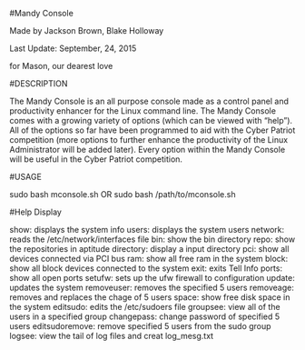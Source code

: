 #Mandy Console

Made by Jackson Brown, Blake Holloway 

Last Update: September, 24, 2015

for Mason, our dearest love


#DESCRIPTION

The Mandy Console is an all purpose console made as a control panel and productivity enhancer for the Linux command line. The Mandy Console comes with a growing variety of options (which can be viewed with “help”). All of the options so far have been programmed to aid with the Cyber Patriot competition (more options to further enhance the productivity of the Linux Administrator will be added later). Every option within the Mandy Console will be useful in the Cyber Patriot competition.


#USAGE

sudo bash mconsole.sh 
OR 
sudo bash /path/to/mconsole.sh


#Help Display

show: displays the system info 
users: displays the system users 
network: reads the /etc/network/interfaces file
bin: show the bin directory 
repo: show the repositories in aptitude 
directory: display a input directory 
pci: show all devices connected via PCI bus 
ram: show all free ram in the system 
block: show all block devices connected to the system 
exit: exits Tell Info 
ports: show all open ports 
setufw: sets up the ufw firewall to configuration 
update: updates the system 
removeuser: removes the specified 5 users 
removeage: removes and replaces the chage of 5 users 
space: show free disk space in the system 
editsudo: edits the /etc/sudoers file 
groupsee: view all of the users in a specified group 
changepass: change password of specified 5 users 
editsudoremove: remove specified 5 users from the sudo group 
logsee: view the tail of log files and creat log_mesg.txt 

